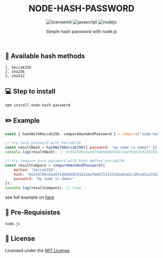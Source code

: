 <h1 align="center">
    NODE-HASH-PASSWORD
</h1>

<p align="center">
 <img src="https://camo.githubusercontent.com/3dbcfa4997505c80ef928681b291d33ecfac2dabf563eb742bb3e269a5af909c/68747470733a2f2f696d672e736869656c64732e696f2f6769746875622f6c6963656e73652f496c65726961796f2f6d61726b646f776e2d6261646765733f7374796c653d666f722d7468652d6261646765" alt="licensemit" />
  <img src="https://img.shields.io/badge/javascript-%23323330.svg?style=for-the-badge&logo=javascript&logoColor=%23F7DF1E" alt="javascript" />
  <img src="https://img.shields.io/badge/node.js-6DA55F?style=for-the-badge&logo=node.js&logoColor=white" alt="nodejs" />
</p>

<p align="center">
    Simple hash password with node.js
</p>

<br>

## 💼 Available hash methods

```
1. keccak256 
2. sha256
3. sha512
```

## 💻 Step to install

```
npm install node-hash-password
```

## ✏️ Example

```javascript
const { hashWithKeccak256, compareHashAndPassword } = require('node-hash-password');

// try hash password with keccak256
const resultHash = hashWithKeccak256({ password: "my name is damar" });
console.log(resultHash); // 0x334700c8ae0754b6660291b12ae7b663531431bbab1ebc185a45ce31b344d927

// try compare pure password with hash method keccak256
const resultCompare = compareHashAndPassword({
    method: "keccak256",
    hash: "0x334700c8ae0754b6660291b12ae7b663531431bbab1ebc185a45ce31b344d927",
    password: "my name is damar"
});
console.log(resultCompare); // true
```
see full example on [here](./example/hash.js)

## 🧾 Pre-Requisistes

```
node.js
```

## 📝 License

Licensed under the [MIT License](./LICENSE).
